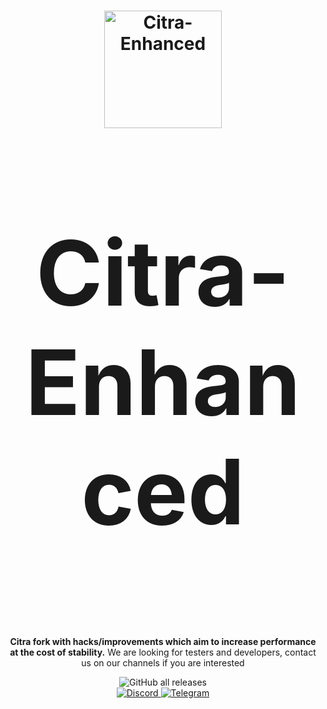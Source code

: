 <h1 align="center">
  <img src="https://github.com/Gamer64ytb/Citra-Enhanced/blob/2fb4b5e4f3f3c7bcb06c1eac97181f845fe72b57/branding/Citra-Enhanced-256.png" alt="Citra-Enhanced" width="188"/>
</p>
<p align="center" style="font-size:144px;">
  <strong>Citra-Enhanced</strong>
</h1>

<p align="center">
  <strong>Citra fork with hacks/improvements which aim to increase performance at the cost of stability.</strong>
  </strong>We are looking for testers and developers, contact us on our channels if you are interested</strong>
</p>

<p align="center">
  <img src="https://img.shields.io/github/downloads/Gamer64ytb/Citra-Enhanced/total" alt="GitHub all releases"/>
  </a>
  <br>
  <a href="https://discord.gg/8xjMHWEuf6">
    <img src="https://dcbadge.limes.pink/api/server/8xjMHWEuf6" alt="Discord"/>
  </a>
  <a href="https://t.me/yourtelegram">
    <img src="https://patrolavia.github.io/telegram-badge/chat.png" alt="Telegram"/>
  </a>
</p>

